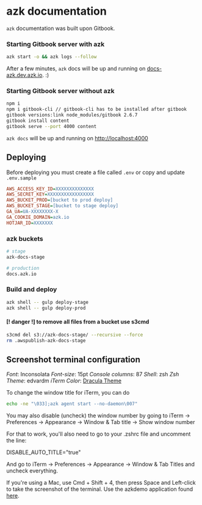 # azk documentation

`azk` documentation was built upon Gitbook.

### Starting Gitbook server with azk

```sh
azk start -o && azk logs --follow
```

After a few minutes, `azk` docs will be up and running on [docs-azk.dev.azk.io](docs-azk.dev.azk.io). :)

### Starting Gitbook server without azk

```sh
npm i
npm i gitbook-cli // gitbook-cli has to be installed after gitbook
gitbook versions:link node_modules/gitbook 2.6.7
gitbook install content
gitbook serve --port 4000 content
```

`azk docs` will be up and running on [http://localhost:4000](http://localhost:4000)

## Deploying

Before deploying you must create a file called `.env` or copy and update `.env.sample`

```ini
AWS_ACCESS_KEY_ID=XXXXXXXXXXXXXX
AWS_SECRET_KEY=XXXXXXXXXXXXXXXXX
AWS_BUCKET_PROD=[bucket to prod deploy]
AWS_BUCKET_STAGE=[bucket to stage deploy]
GA_UA=UA-XXXXXXXX-X
GA_COOKIE_DOMAIN=azk.io
HOTJAR_ID=XXXXXXX
```

### azk buckets

```sh
# stage
azk-docs-stage

# production
docs.azk.io
```

### Build and deploy

```sh
azk shell -- gulp deploy-stage
azk shell -- gulp deploy-prod
```

#### [! danger !] to remove all files from a bucket use s3cmd

```sh
s3cmd del s3://azk-docs-stage/ --recursive --force
rm .awspublish-azk-docs-stage
```

## Screenshot terminal configuration

_Font_: Inconsolata
_Font-size_: 15pt
_Console columns_: 87
_Shell_: zsh
_Zsh Theme_: edvardm
_iTerm Color_: [Dracula Theme](https://github.com/zenorocha/dracula-theme)

To change the window title for iTerm, you can do

```sh
echo -ne "\033];azk agent start --no-daemon\007"
```

You may also disable (uncheck) the window number by going to iTerm -> Preferences -> Appearance -> Window & Tab title -> Show window number

For that to work, you'll also need to go to your .zshrc file and uncomment the line:

DISABLE_AUTO_TITLE="true"

And go to iTerm -> Preferences -> Appearance -> Window & Tab Titles and uncheck everything.

If you're using a Mac, use Cmd + Shift + 4, then press Space and Left-click to take the screenshot of the terminal. Use the azkdemo application found [here](https://github.com/azukiapp/azkdemo).
